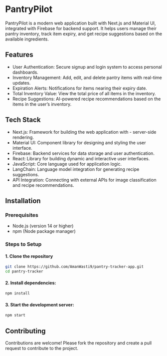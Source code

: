 # PantryPilot
PantryPilot is a modern web application built with Next.js and Material UI, integrated with Firebase for backend support. It helps users manage their pantry inventory, track item expiry, and get recipe suggestions based on the available ingredients.

## Features
- User Authentication: Secure signup and login system to access personal dashboards.
- Inventory Management: Add, edit, and delete pantry items with real-time updates.
- Expiration Alerts: Notifications for items nearing their expiry date.
- Total Inventory Value: View the total price of all items in the inventory.
- Recipe Suggestions: AI-powered recipe recommendations based on the items in the user’s inventory.

## Tech Stack
- Next.js: Framework for building the web application with - server-side rendering.
- Material UI: Component library for designing and styling the user interface.
- Firebase: Backend services for data storage and user authentication.
- React: Library for building dynamic and interactive user interfaces.
- JavaScript: Core language used for application logic.
- LangChain: Language model integration for generating recipe suggestions.
- API Integration: Connecting with external APIs for image classification and recipe recommendations.

## Installation
###  Prerequisites
- Node.js (version 14 or higher)
- npm (Node package manager)

### Steps to Setup
#### 1. Clone the repository
```bash
git clone https://github.com/AmanWasti9/pantry-tracker-app.git
cd pantry-tracker
```
#### 2. Install dependencies:
```bash
npm install
```
#### 3. Start the development server:
```bash
npm start
```


## Contributing
Contributions are welcome! Please fork the repository and create a pull request to contribute to the project.

